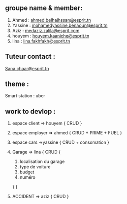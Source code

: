 ## groupe name & member:
1. Ahmed : ahmed.belhajhssan@esprit.tn
2. Yassine : mohamedyassine.benaoun@esprit.tn
3. Aziz : medaziz.zalila@esprit.com
4. houyem : houyem.kaaniche@esprit.tn
5. lina : lina.fakhfakh@esprit.tn

## Tuteur contact :
Sana.chaar@esprit.tn

## theme :
Smart station : uber

## work to devlop : 
 1. espace client  => houyem
 {
    CRUD
 }
 
 2. espace employer => ahmed
 {
    CRUD + PRIME + FUEL
 }
 
 3. espace cars =>yassine
 {
    CRUD + consomation
 }

 4. Garage => lina
 {
    CRUD
    {
      1. localisation du garage
      2. type de voiture
      3. budget
      4. numéro 
      
    }
 }

 5. ACCIDENT => aziz
 {
    CRUD
 }

